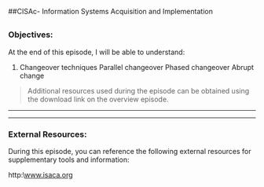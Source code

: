 ##CISAc- Information Systems Acquisition and Implementation
##
### Objectives:

At the end of this episode, I will be able to understand:

1. Changeover techniques
	Parallel changeover
	Phased changeover
	Abrupt change

	

>Additional resources used during the episode can be obtained using the download link on the overview episode.

-----------------------------------------------------------






-----------------------------------------------------------
### External Resources:

During this episode, you can reference the following external resources for supplementary tools and information:

http:\www.isaca.org
